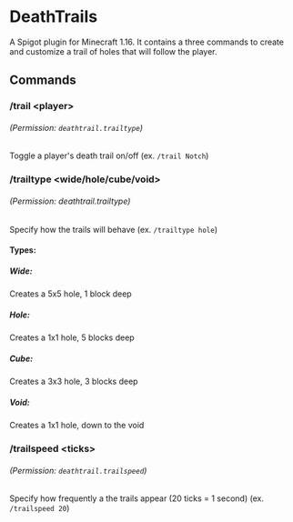 # DeathTrails
A Spigot plugin for Minecraft 1.16. It contains a three commands to create and customize a trail of holes that will follow the player.

## Commands
### /trail \<player>
###### (Permission: `deathtrail.trailtype`)
Toggle a player's death trail on/off (ex. `/trail Notch`)

### /trailtype \<wide/hole/cube/void>
###### (Permission: deathtrail.trailtype)
Specify how the trails will behave (ex. `/trailtype hole`)
#### Types:
##### Wide:
Creates a 5x5 hole, 1 block deep
##### Hole:
Creates a 1x1 hole, 5 blocks deep
##### Cube:
Creates a 3x3 hole, 3 blocks deep
##### Void:
Creates a 1x1 hole, down to the void

### /trailspeed \<ticks>
###### (Permission: `deathtrail.trailspeed`)
Specify how frequently a the trails appear (20 ticks = 1 second) (ex. `/trailspeed 20`)
